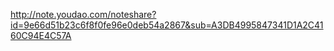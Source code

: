 http://note.youdao.com/noteshare?id=9e66d51b23c6f8f0fe96e0deb54a2867&sub=A3DB4995847341D1A2C4160C94E4C57A